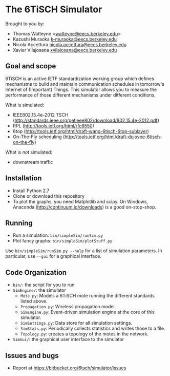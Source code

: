 The 6TiSCH Simulator
====================

Brought to you by:

* Thomas Watteyne \<watteyne@eecs.berkeley.edu\>
* Kazushi Muraoka <k-muraoka@eecs.berkeley.edu>
* Nicola Accettura <nicola.accettura@eecs.berkeley.edu>
* Xavier Vilajosana <xvilajosana@eecs.berkeley.edu>

Goal and scope
--------------

6TiSCH is an active IETF standardization working group which defines mechanisms to build and maintain communication schedules in tomorrow's Internet of (Important) Things. This simulator allows you to measure the performance of those different mechanisms under different conditions.

What is simulated:

* IEEE802.15.4e-2012 TSCH (http://standards.ieee.org/getieee802/download/802.15.4e-2012.pdf)
* RPL (http://tools.ietf.org/html/rfc6550)
* 6top (http://tools.ietf.org/html/draft-wang-6tisch-6top-sublayer)
* On-The-Fly scheduling (http://tools.ietf.org/html/draft-dujovne-6tisch-on-the-fly)

What is *not* simulated:

* downstream traffic

Installation
------------

* Install Python 2.7
* Clone or download this repository
* To plot the graphs, you need Matplotlib and scipy. On Windows, Anaconda (http://continuum.io/downloads) is a good on-stop-shop.

Running
-------

* Run a simulation: `bin/simpleSim/runSim.py`
* Plot fancy graphs: `bin/simpleSim/plotStuff.py`

Use `bin/simpleSim/runSim.py --help` for a list of simulation parameters. In particular, use `--gui` for a graphical interface.

Code Organization
-----------------

* `bin/`: the script for you to run
* `SimEngine/`: the simulator
    * `Mote.py`: Models a 6TiSCH mote running the different standards listed above.
    * `Propagation.py`: Wireless propagation model.
    * `SimEngine.py`: Event-driven simulation engine at the core of this simulator.
    * `SimSettings.py`: Data store for all simulation settings.
    * `SimStats.py`: Periodically collects statistics and writes those to a file.
    * `Topology.py`: creates a topology of the motes in the network.
* `SimGui/`: the graphical user interface to the simulator

Issues and bugs
---------------

* Report at https://bitbucket.org/6tsch/simulator/issues
